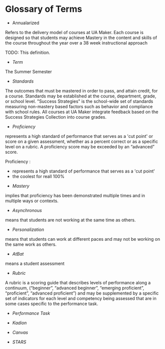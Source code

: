 # Glossary of Terms

* Annualarized

Refers to the delivery model of courses at UA Maker. Each course is designed so that students may achieve Mastery in the content and skills of the course throughout the year over a 38 week instructional approach

TODO: This definition.

* *Term*

The Summer Semester

* *Standards*

The outcomes that must be mastered in order to pass, and attain credit, for a course. Standards may be established at the course, department, grade, or school level. "Success Strategies" is the school-wide set of standards measuring non-mastery based factors such as behavior and compliance with school rules. All courses at UA Maker integrate feedback based on the Success Strategies Collection into course grades.

* *Proficiency*

represents a high standard of performance that serves as a 'cut point' or score on a given assessment, whether as a percent correct or as a specific level on a rubric. A proficiency score may be exceeded by an “advanced” score.

Proficiency : 
- represents a high standard of performance that serves as a 'cut point'
- the coolest for reall 100%

* *Mastery*

implies that proficiency has been demonstrated multiple times and in multiple ways or contexts.

* *Asynchronous*

means that students are not working at the same time as others.

* *Personalization*

means that students can work at different paces and may not be working on the same work as others.

* *AtBat*

means a student assessment

* *Rubric*

A rubric is a scoring guide that describes levels of performance along a continuum, (“beginner”, “advanced beginner”, “emerging proficient”, “proficient”, “advanced proficient”) and may be supplemented by a specific set of indicators for each level and competency being assessed that are in some cases specific to the performance task.

* *Performance Task*

* *Kadion*

* *Canvas*

* *STARS*
